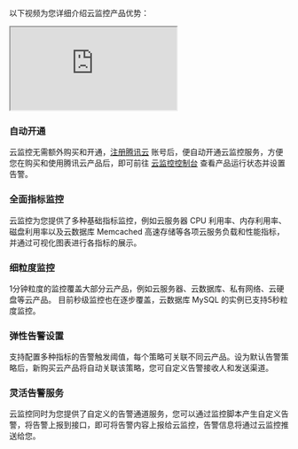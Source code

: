 

以下视频为您详细介绍云监控产品优势：
<div class="doc-video-mod"><iframe src="https://cloud.tencent.com/edu/learning/quick-play/2371-36048?source=gw.doc.media&withPoster=1&notip=1"></iframe></div>


### 自动开通

云监控无需额外购买和开通，[注册腾讯云](https://cloud.tencent.com/document/product/378/17985) 账号后，便自动开通云监控服务，方便您在购买和使用腾讯云产品后，即可前往 [云监控控制台](https://console.cloud.tencent.com/monitor/overview) 查看产品运行状态并设置告警。

### 全面指标监控

云监控为您提供了多种基础指标监控，例如云服务器 CPU 利用率、内存利用率、磁盘利用率以及云数据库 Memcached 高速存储等各项云服务负载和性能指标，并通过可视化图表进行各指标的展示。

### 细粒度监控

1分钟粒度的监控覆盖大部分云产品，例如云服务器、云数据库、私有网络、云硬盘等云产品。
目前秒级监控也在逐步覆盖，云数据库 MySQL 的实例已支持5秒粒度监控。

### 弹性告警设置

支持配置多种指标的告警触发阈值，每个策略可关联不同云产品。设为默认告警策略后，新购买云产品将自动关联该策略，您可自定义告警接收人和发送渠道。

### 灵活告警服务

云监控同时为您提供了自定义的告警通道服务，您可以通过监控脚本产生自定义告警，将告警上报到接口，即可将告警内容上报给云监控，告警信息将通过云监控推送给您。

